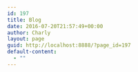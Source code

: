 ```yaml
---
id: 197
title: Blog
date: 2016-07-20T21:57:49+00:00
author: Charly
layout: page
guid: http://localhost:8888/?page_id=197
default-content:
  - ""
---
```

